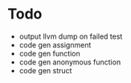 # Todo
* output llvm dump on failed test
* code gen assignment
* code gen function
* code gen anonymous function
* code gen struct